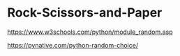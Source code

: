 # Rock-Scissors-and-Paper

https://www.w3schools.com/python/module_random.asp

https://pynative.com/python-random-choice/
